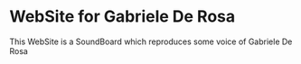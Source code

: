 <h1>WebSite for Gabriele De Rosa</h1>
<p>This WebSite is a SoundBoard which reproduces some voice of Gabriele De Rosa</p>
